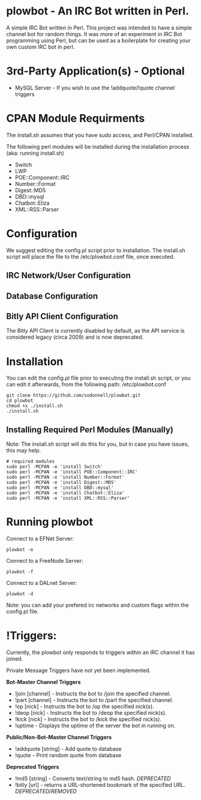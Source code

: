# plowbot - An IRC Bot written in Perl.

A simple IRC Bot written in Perl. This project was intended to have a simple channel bot for random things. It was more of an experiment in IRC Bot programming using Perl, but can be used as a boilerplate for creating your own custom IRC bot in perl.

# 3rd-Party Application(s) - Optional

* MySQL Server - If you wish to use the !addquote/!quote channel triggers

# CPAN Module Requirments

The install.sh assumes that you have sudo access, and Perl/CPAN installed.

The following perl modules will be installed during the installation process (aka: running install.sh)

* Switch
* LWP
* POE::Component::IRC
* Number::Format
* Digest::MD5
* DBD::mysql
* Chatbot::Eliza
* XML::RSS::Parser

# Configuration

We suggest editing the config.pl script prior to installation. The install.sh script will place the file to the /etc/plowbot.conf file, once executed.

## IRC Network/User Configuration

## Database Configuration

## Bitly API Client Configuration

The Bitly API Client is currently disabled by default, as the API service is considered legacy (circa 2009) and is now deprecated.

# Installation

You can edit the config.pl file prior to executing the install.sh script, or you can edit it afterwards, from the following path: /etc/plowbot.conf
```
git clone https://github.com/sodonnell/plowbot.git
cd plowbot
chmod +x ./install.sh
./install.sh
```

## Installing Required Perl Modules (Manually)
Note: The install.sh script will do this for you, but in case you have issues, this may help.

```
# required modules
sudo perl -MCPAN -e 'install Switch'
sudo perl -MCPAN -e 'install POE::Component::IRC'
sudo perl -MCPAN -e 'install Number::Format'
sudo perl -MCPAN -e 'install Digest::MD5'
sudo perl -MCPAN -e 'install DBD::mysql'
sudo perl -MCPAN -e 'install Chatbot::Eliza'
sudo perl -MCPAN -e 'install XML::RSS::Parser'
```

# Running plowbot

Connect to a EFNet Server:

```
plowbot -e
```

Connect to a FreeNode Server:
```
plowbot -f
```

Connect to a DALnet Server:
```
plowbot -d
```

Note: you can add your prefered irc networks and custom flags within the config.pl file.

# !Triggers:

Currently, the plowbot only responds to triggers within an IRC channel it has joined. 

Private Message Triggers have not yet been implemented.

**Bot-Master Channel Triggers**
* !join [channel] - Instructs the bot to /join the specified channel.
* !part [channel] - Instructs the bot to /part the specified channel.
* !op [nick] - Instructs the bot to /op the specified nick(s).
* !deop [nick] - Instructs the bot to /deop the specified nick(s).
* !kick [nick] - Instructs the bot to /kick the specified nick(s).
* !uptime - Displays the uptime of the server the bot in running on.

**Public/Non-Bot-Master Channel Triggers**
* !addquote [string] - Add quote to database
* !quote - Print random quote from database

**Deprecated Triggers**
* !md5 [string] - Converts text/string to md5 hash. *DEPRECATED*
* !bitly [url] - returns a URL-shortened bookmark of the specified URL. *DEPRECATED/REMOVED*

